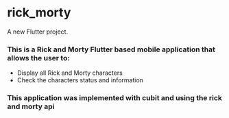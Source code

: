 # rick_morty

A new Flutter project.

### This is a Rick and Morty Flutter based mobile application that allows the user to:
 - Display all Rick and Morty characters
 - Check the characters status and information

### This application was implemented with cubit and using the rick and morty api
